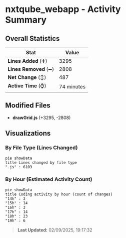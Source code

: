 # nxtqube_webapp - Activity Summary 

## Overall Statistics

| Stat                   | Value                                                             |
| ---------------------- | ----------------------------------------------------------------- |
| **Lines Added** (➕)   | 3295                                          |
| **Lines Removed** (➖) | 2808                                        |
| **Net Change** (↕)    | 487                |
| **Active Time** (⌚)   | 74 minutes |


## Modified Files
- **drawGrid.js** (+3295, -2808)

## Visualizations

### By File Type (Lines Changed)

```mermaid
pie showData
title Lines changed by file type
".js" : 6103
```

### By Hour (Estimated Activity Count)

```mermaid
pie showData
title Coding activity by hour (count of changes)
"14h" : 3
"15h" : 14
"16h" : 3
"17h" : 14
"18h" : 23
"19h" : 6
```


> **Last Updated:** 02/09/2025, 19:17:32